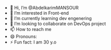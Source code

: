 - 👋 Hi, I’m @AbdelkarimMANSOUR
- 👀 I’m interested in Front-end 
- 🌱 I’m currently learning dev engenering 
- 💞️ I’m looking to collaborate on DevOps project
- 📫 How to reach me 
- 😄 Pronouns: 
- ⚡ Fun fact: I am 30 y.o

<!---
AbdelkarimMANSOUR/AbdelkarimMANSOUR is a ✨ special ✨ repository because its `README.md` (this file) appears on your GitHub profile.
You can click the Preview link to take a look at your changes.
--->
